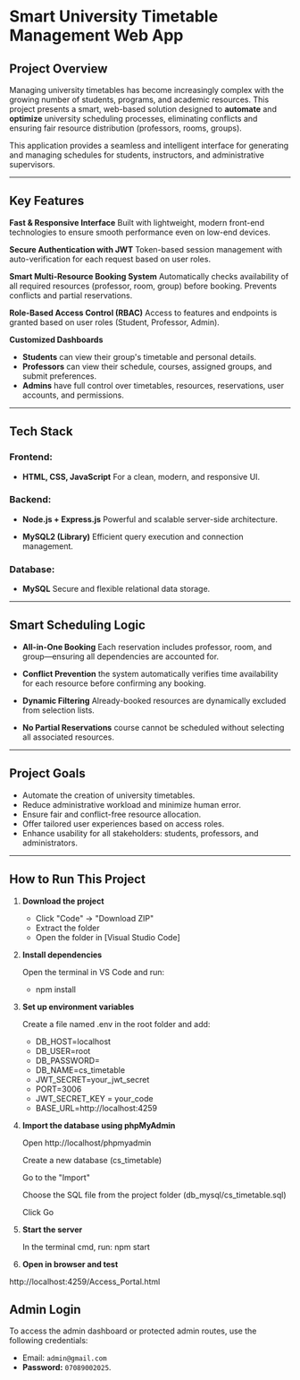 # Smart University Timetable Management Web App

## Project Overview

Managing university timetables has become increasingly complex with the growing number of students, programs, and academic resources. This project presents a smart, web-based solution designed to **automate** and **optimize** university scheduling processes, eliminating conflicts and ensuring fair resource distribution (professors, rooms, groups).

This application provides a seamless and intelligent interface for generating and managing schedules for students, instructors, and administrative supervisors.

---

## Key Features

**Fast & Responsive Interface**
  Built with lightweight, modern front-end technologies to ensure smooth performance even on low-end devices.

**Secure Authentication with JWT**
  Token-based session management with auto-verification for each request based on user roles.

**Smart Multi-Resource Booking System**
  Automatically checks availability of all required resources (professor, room, group) before booking. Prevents conflicts and partial reservations.

**Role-Based Access Control (RBAC)**
  Access to features and endpoints is granted based on user roles (Student, Professor, Admin).

**Customized Dashboards**

* **Students** can view their group's timetable and personal details.
* **Professors** can view their schedule, courses, assigned groups, and submit preferences.
* **Admins** have full control over timetables, resources, reservations, user accounts, and permissions.

---

## Tech Stack

### Frontend:

* **HTML, CSS, JavaScript** For a clean, modern, and responsive UI.

### Backend:

* **Node.js + Express.js** Powerful and scalable server-side architecture.

* **MySQL2 (Library)** Efficient query execution and connection management.

### Database:

* **MySQL** Secure and flexible relational data storage.

---

## Smart Scheduling Logic

*  **All-in-One Booking** Each reservation includes professor, room, and group—ensuring all dependencies are accounted for.

*  **Conflict Prevention** the system automatically verifies time availability for each resource before confirming any booking.

*  **Dynamic Filtering** Already-booked resources are dynamically excluded from selection lists.

*  **No Partial Reservations**  course cannot be scheduled without selecting all associated resources.

---

## Project Goals

* Automate the creation of university timetables.
* Reduce administrative workload and minimize human error.
* Ensure fair and conflict-free resource allocation.
* Offer tailored user experiences based on access roles.
* Enhance usability for all stakeholders: students, professors, and administrators.

---

## How to Run This Project

1. **Download the project**

   - Click "Code" → "Download ZIP"
   - Extract the folder
   - Open the folder in [Visual Studio Code]

2. **Install dependencies**

   Open the terminal in VS Code and run:

   - npm install

2. **Set up environment variables**

   Create a file named .env in the root folder and add:

    - DB_HOST=localhost
    - DB_USER=root
    - DB_PASSWORD=
    - DB_NAME=cs_timetable
    - JWT_SECRET=your_jwt_secret
    - PORT=3006
    - JWT_SECRET_KEY = your_code
    - BASE_URL=http://localhost:4259

3. **Import the database using phpMyAdmin**

    Open http://localhost/phpmyadmin

    Create a new database (cs_timetable)

    Go to the "Import"

    Choose the SQL file from the project folder (db_mysql/cs_timetable.sql)

    Click Go

4. **Start the server**

   In the terminal cmd, run: npm start

5. **Open in browser and test**

http://localhost:4259/Access_Portal.html

## Admin Login

To access the admin dashboard or protected admin routes, use the following credentials:

- Email: `admin@gmail.com`
- **Password:** `07089002025`.
